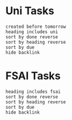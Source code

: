 # Uni Tasks
```tasks
created before tomorrow 
heading includes uni
sort by done reverse
sort by heading reverse
sort by due 
hide backlink
```

# FSAI Tasks
```tasks
heading includes fsai
sort by done reverse
sort by heading reverse
sort by due 
hide backlink
```


